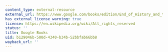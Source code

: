 ```yaml
---
content_type: external-resource
external_url: https://www.google.com/books/edition/End_of_History_and_the_Last_Man/4HQjTGWNfhwC?hl=en&gbpv=1
has_external_license_warning: true
license: https://en.wikipedia.org/wiki/All_rights_reserved
status: ''
title: Google Books
uid: b129046b-500d-4340-b34b-52bbfab66bb8
wayback_url: ''
---
```

